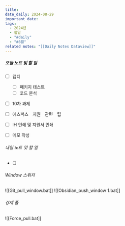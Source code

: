 ```yaml
---
title: 
date_daily: 2024-08-29
important_date: 
tags:
  - 2024년
  - 할일
  - "#daily"
  - "#8월"
related notes: "[[Daily Notes Dataview]]"
---
```

##### 오늘 노트 및 할 일 
- [ ] 캡디
	- [ ] 패키지 테스트
	- [ ] 코드 분석
- [ ] 10차 과제
- [ ]  에스퍼스　지원　관련　팁
- [ ] IH 인쇄 및 지원서 인쇄
- [ ] 메모 작성




###### 내일 노트 및 할 일
- [ ] 


######  Window 스위치
![[Git_pull_window.bat]]
![[Obsidian_push_window 1.bat]]



###### 강제 풀
![[Force_pull.bat]]